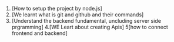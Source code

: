 1. [How to setup the project by node.js]
2. [We learnt what is git and github and their commands]
3. [Understand the backend fundamental, uncluding server side prgramming]
4.[WE Leart about creating Apis]
5[how to connect frontend and backend]